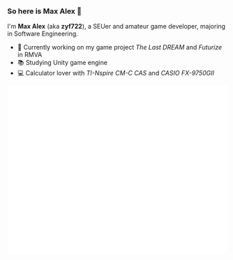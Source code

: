 ### So here is Max Alex 👋

I'm **Max Alex** (aka **zyf722**), a SEUer and amateur game developer, majoring in Software Engineering.

- :construction: Currently working on my game project _The Last DREAM_ and _Futurize_ in RMVA
- :books: Studying Unity game engine
- :computer: Calculator lover with _TI-Nspire CM-C CAS_ and _CASIO FX-9750GII_

![Metrics](https://github.com/zyf722/zyf722/blob/main/github-metrics.svg)

<!--
**zyf722/zyf722** is a ✨ _special_ ✨ repository because its `README.md` (this file) appears on your GitHub profile.

Here are some ideas to get you started:

- 🔭 I’m currently working on ...
- 🌱 I’m currently learning ...
- 👯 I’m looking to collaborate on ...
- 🤔 I’m looking for help with ...
- 💬 Ask me about ...
- 📫 How to reach me: ...
- 😄 Pronouns: ...
- ⚡ Fun fact: ...
-->
